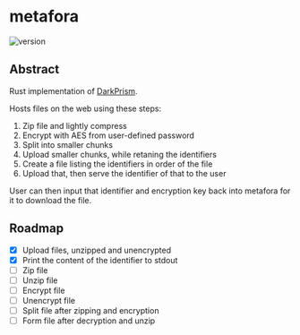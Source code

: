 # metafora

![version](https://img.shields.io/badge/dynamic/toml?url=https%3A%2F%2Fraw.githubusercontent.com%2Fcatdeal3r%2Fmetafora%2Frefs%2Fheads%2Fmain%2FCargo.toml&query=%24.package.version&label=version)

## Abstract

Rust implementation of [DarkPrism](https://github.com/catdeal3r/darkprism).

Hosts files on the web using these steps:
1. Zip file and lightly compress
2. Encrypt with AES from user-defined password
3. Split into smaller chunks
4. Upload smaller chunks, while retaning the identifiers
5. Create a file listing the identifiers in order of the file
6. Upload that, then serve the identifier of that to the user

User can then input that identifier and encryption key back into metafora for it to download the file.

## Roadmap

- [x] Upload files, unzipped and unencrypted
- [x] Print the content of the identifier to stdout
- [ ] Zip file
- [ ] Unzip file
- [ ] Encrypt file
- [ ] Unencrypt file
- [ ] Split file after zipping and encryption
- [ ] Form file after decryption and unzip
